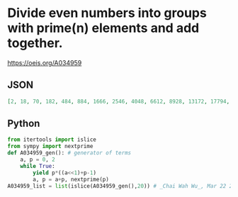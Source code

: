 # Divide even numbers into groups with prime\(n\) elements and add together\.
https://oeis.org/A034959
## JSON
```JSON
[2, 18, 70, 182, 484, 884, 1666, 2546, 4048, 6612, 8928, 13172, 17794, 22274, 28576, 37524, 48380, 57340, 71556, 85626, 98550, 118658, 138112, 163404, 196134, 224220, 249672, 281838, 310650, 347136, 420624, 467670, 525806, 571846, 655898]
```
## Python
```Python
from itertools import islice
from sympy import nextprime
def A034959_gen(): # generator of terms
    a, p = 0, 2
    while True:
        yield p*((a<<1)+p-1)
        a, p = a+p, nextprime(p)
A034959_list = list(islice(A034959_gen(),20)) # _Chai Wah Wu_, Mar 22 2023
```
